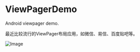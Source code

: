 ViewPagerDemo
=============

Android viewpager demo.

最近比较流行的ViewPager布局应用，如微信、易信、百度贴吧等。

![Image](https://raw.githubusercontent.com/xxzj990/ViewPagerDemo/master/ViewPagerDemo/screenshots/img0.jpg)

